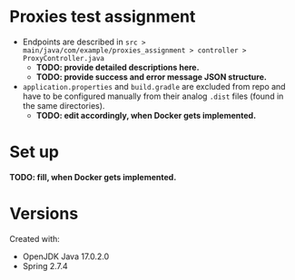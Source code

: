 # Proxies test assignment

- Endpoints are described in `src > main/java/com/example/proxies_assignment > controller > ProxyController.java`
  - **TODO: provide detailed descriptions here.**
  - **TODO: provide success and error message JSON structure.**
- `application.properties` and `build.gradle` are excluded from repo and have to be configured manually from their analog `.dist` files (found in the same directories).
  - **TODO: edit accordingly, when Docker gets implemented.**

# Set up

**TODO: fill, when Docker gets implemented.**

# Versions

Created with:

- OpenJDK Java 17.0.2.0
- Spring 2.7.4
